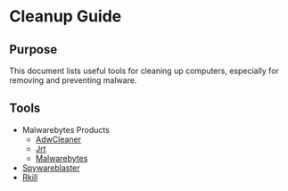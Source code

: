 # Cleanup Guide

## Purpose
This document lists useful tools for cleaning up computers, especially for removing and preventing malware.

## Tools
* Malwarebytes Products
  * [AdwCleaner](https://www.malwarebytes.com/adwcleaner/)
  * [Jrt](https://www.malwarebytes.com/junkwareremovaltool/)
  * [Malwarebytes](https://www.malwarebytes.com/)
* [Spywareblaster](https://www.brightfort.com/spywareblaster.html)
* [Rkill](https://www.bleepingcomputer.com/download/rkill/)
